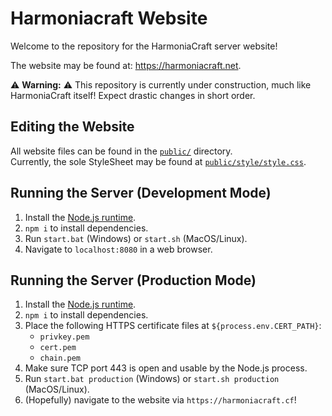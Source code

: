 # Harmoniacraft Website
Welcome to the repository for the HarmoniaCraft server website!

The website may be found at: <https://harmoniacraft.net>.

⚠️ **Warning:** ⚠️ This repository is currently under construction, much like HarmoniaCraft itself! Expect drastic changes in short order.

## Editing the Website
All website files can be found in the [`public/`](https://github.com/amnotbananaama/harmoniacraft-website/tree/main/public) directory.  
Currently, the sole StyleSheet may be found at [`public/style/style.css`](https://github.com/amnotbananaama/harmoniacraft-website/blob/main/public/style/style.css).

## Running the Server (Development Mode)

1. Install the [Node.js runtime](https://nodejs.org).
2. `npm i` to install dependencies.
3. Run `start.bat` (Windows) or `start.sh` (MacOS/Linux).
4. Navigate to `localhost:8080` in a web browser.

## Running the Server (Production Mode)

1. Install the [Node.js runtime](https://nodejs.org).
2. `npm i` to install dependencies.
3. Place the following HTTPS certificate files at `${process.env.CERT_PATH}`:
    - `privkey.pem`
    - `cert.pem`
    - `chain.pem`
4. Make sure TCP port 443 is open and usable by the Node.js process.
5. Run `start.bat production` (Windows) or `start.sh production` (MacOS/Linux).
6. (Hopefully) navigate to the website via `https://harmoniacraft.cf`!
